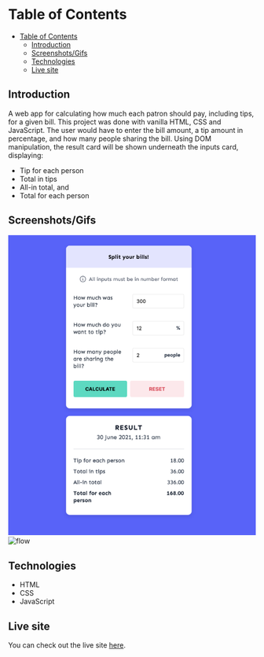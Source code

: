 # Table of Contents

- [Table of Contents](#table-of-contents)
  - [Introduction](#introduction)
  - [Screenshots/Gifs](#screenshotsgifs)
  - [Technologies](#technologies)
  - [Live site](#live-site)

## Introduction

A web app for calculating how much each patron should pay, including tips, for a given bill. This project was done with vanilla HTML, CSS and JavaScript. The user would have to enter the bill amount, a tip amount in percentage, and how many people sharing the bill. Using DOM manipulation, the result card will be shown underneath the inputs card, displaying:

- Tip for each person
- Total in tips
- All-in total, and
- Total for each person

## Screenshots/Gifs

![screenshot-result](media/screenshot.png)
![flow](media/flow.gif)

## Technologies

- HTML
- CSS
- JavaScript

## Live site

You can check out the live site [here](https://bill-splitter.vercel.app/).